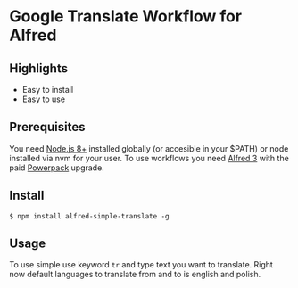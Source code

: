 # Google Translate Workflow for Alfred

## Highlights

- Easy to install
- Easy to use

## Prerequisites

You need [Node.js 8+](https://nodejs.org) installed globally (or accesible in your $PATH) or node installed via nvm for your user. 
To use workflows you need [Alfred 3](https://www.alfredapp.com) with the paid [Powerpack](https://www.alfredapp.com/powerpack/) upgrade.


## Install

```
$ npm install alfred-simple-translate -g
```

## Usage

To use simple use keyword `tr` and type text you want to translate. Right now default languages to translate from and to is english and polish.

